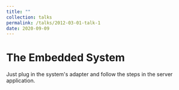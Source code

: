```yaml
---
title: ""
collection: talks
permalink: /talks/2012-03-01-talk-1
date: 2020-09-09
---
```


<h1>The Embedded System</h1>
Just plug in the system's adapter and follow the steps in the server application.
